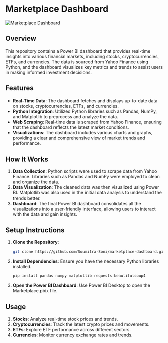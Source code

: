 # Marketplace Dashboard

![Marketplace Dashboard]([path/to/your/image.png](https://i.postimg.cc/dVvD52yT/Market-Mockup.png))

## Overview

This repository contains a Power BI dashboard that provides real-time insights into various financial markets, including stocks, cryptocurrencies, ETFs, and currencies. The data is sourced from Yahoo Finance using Python, and the dashboard visualizes key metrics and trends to assist users in making informed investment decisions.

## Features

- **Real-Time Data**: The dashboard fetches and displays up-to-date data on stocks, cryptocurrencies, ETFs, and currencies.
- **Python Integration**: Utilized Python libraries such as Pandas, NumPy, and Matplotlib to preprocess and analyze the data.
- **Web Scraping**: Real-time data is scraped from Yahoo Finance, ensuring that the dashboard reflects the latest market conditions.
- **Visualizations**: The dashboard includes various charts and graphs, providing a clear and comprehensive view of market trends and performance.

## How It Works

1. **Data Collection**: Python scripts were used to scrape data from Yahoo Finance. Libraries such as Pandas and NumPy were employed to clean and organize the data.
2. **Data Visualization**: The cleaned data was then visualized using Power BI. Matplotlib was also used in the initial data analysis to understand the trends better.
3. **Dashboard**: The final Power BI dashboard consolidates all the visualizations into a user-friendly interface, allowing users to interact with the data and gain insights.

## Setup Instructions

1. **Clone the Repository**:  
   ```bash
   git clone https://github.com/Soumitra-Soni/marketplace-dashboard.git
2. **Install Dependencies**: Ensure you have the necessary Python libraries installed.
   ```bash
   pip install pandas numpy matplotlib requests beautifulsoup4
3. **Open the Power BI Dashboard**: Use Power BI Desktop to open the Marketplace.pbix file.

## Usage

1. **Stocks**: Analyze real-time stock prices and trends.
2. **Cryptocurrencies**: Track the latest crypto prices and movements.
3. **ETFs**: Explore ETF performance across different sectors.
4. **Currencies**: Monitor currency exchange rates and trends.
